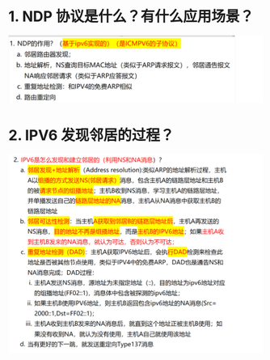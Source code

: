 # 1. NDP 协议是什么？有什么应用场景？

![alt text](images/面试题---NDP协议/image.png)

# 2. IPV6 发现邻居的过程？

![alt text](images/面试题---NDP协议/image-1.png)
